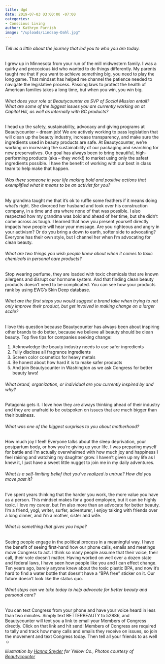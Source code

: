 ```yaml
---
title: dgd
date: 2019-07-03 03:00:00 -07:00
categories:
- Conscious Living
author: Kathryn Parrish
image: "/uploads/Lindsay-Dahl.jpg"
---
```


###### Tell us a little about the journey that led you to who you are today.

I grew up in Minnesota from your run of the mill midwestern family. I was a quirky and precocious kid who wanted to do things differently. My parents taught me that if you want to achieve something big, you need to play the long game. That mindset has helped me channel the patience needed to navigate the legislative process. Passing laws to protect the health of American families takes a long time, but when you win, you win big.    

###### What does your role at Beautycounter as SVP of Social Mission entail? What are some of the biggest issues you are currently working on at Capitol Hill, as well as internally with BC products? 

I head up the safety, sustainability, advocacy and giving programs at Beautycounter – dream job! We are actively working to pass legislation that will clean up the beauty industry, increase transparency, and make sure the ingredients used in beauty products are safe. At Beautycounter, we’re working on increasing the sustainability of our packaging and searching for new preservatives. Our goal has always been to bring beautiful, high-performing products (aka – they work!) to market using only the safest ingredients possible. I have the benefit of working with our best in class team to help make that happen. 

###### Was there someone in your life making bold and positive actions that exemplified what it means to be an activist for you? 

My grandma taught me that it’s ok to ruffle some feathers if it means doing what’s right. She divorced her husband and took over his construction company, in a time and era where none of that was possible. I also respected how my grandma was bold and ahead of her time, but she didn’t come across as tough. I learned that how you present yourself directly impacts how people will hear your message. Are you righteous and angry in your activism? Or do you bring a down to earth, softer side to advocating? Everyone has their own style, but I channel her when I’m advocating for clean beauty. 

###### What are two things you wish people knew about when it comes to toxic chemicals in personal care products? 

Stop wearing perfume, they are loaded with toxic chemicals that are known allergens and disrupt our hormone system. And that finding clean beauty products doesn’t need to be complicated. You can see how your products rank by using EWG’s Skin Deep database. 

###### What are the first steps you would suggest a brand take when trying to not only improve their product, but get involved in making change on a larger scale? 

I love this question because Beautycounter has always been about inspiring other brands to do better, because we believe all beauty should be clean beauty. Top five tips for companies seeking change: 

1. Acknowledge the beauty industry needs to use safer ingredients
2. Fully disclose all fragrance ingredients
3. Screen color cosmetics for heavy metals
4. Be honest about how hard it is to make safer products
5. And join Beautycounter in Washington as we ask Congress for better beauty laws! 

###### What brand, organization, or individual are you currently inspired by and why?

Patagonia gets it. I love how they are always thinking ahead of their industry and they are unafraid to be outspoken on issues that are much bigger than their business. 

###### What was one of the biggest surprises to you about motherhood? 

How much joy I feel! Everyone talks about the sleep deprivation, your postpartum body, or how you’re giving up your life. I was preparing myself for battle and I’m actually overwhelmed with how much joy and happiness I feel raising and watching my daughter grow. I haven’t given up my life as I knew it, I just have a sweet little nugget to join me in my daily adventures.  

###### What is a self-limiting belief that you've realized is untrue? How did you move past it?

I’ve spent years thinking that the harder you work, the more value you have as a person. This mindset makes for a good employee, but it can be highly toxic. I love my career, but I’m also more than an advocate for better beauty. I’m a friend, yogi, writer, surfer, adventurer, I enjoy talking with friends over a long dinner, and I’m a mother, sister and wife. 

###### What is something that gives you hope? 

Seeing people engage in the political process in a meaningful way. I have the benefit of seeing first-hand how our phone calls, emails and meetings move Congress to act. I think so many people assume that their voice, their call, their vote doesn’t matter. Having worked on well over a dozen state and federal laws, I have seen how people like you and I can effect change. Ten years ago, barely anyone knew about the toxic plastic BPA, and now it’s hard to find a water bottle that doesn’t have a “BPA free” sticker on it. Our future doesn’t look like the status quo.  

###### What steps can we take today to help advocate for better beauty and personal care?

You can text Congress from your phone and have your voice heard in less than two minutes. Simply text BETTERBEAUTY to 52886, and Beautycounter will text you a link to email your Members of Congress directly. Click on that link and hit send! Members of Congress are required to tally and track how many calls and emails they receive on issues, so join the movement and text Congress today. Then tell all your friends to as well ☺ 

_Illustration by [Hanna Snyder](http://hancreative.co/) for Yellow Co., Photos courtesy of [Beautycounter](https://www.beautycounter.com/)_